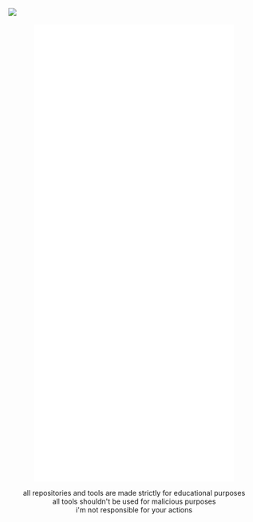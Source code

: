 ![](https://hit.yhype.me/github/profile?user_id=73942099)

<p align=center>
  <img align="center" src="/github-metrics.svg" alt="Metrics" width="400">
</p>
<p align=center>
  all repositories and tools are made strictly for educational purposes<br>
  all tools shouldn't be used for malicious purposes<br>
  i'm not responsible for your actions<br>
</p>
